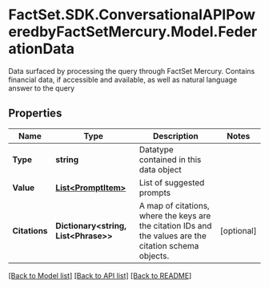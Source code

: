 # FactSet.SDK.ConversationalAPIPoweredbyFactSetMercury.Model.FederationData
Data surfaced by processing the query through FactSet Mercury. Contains financial data, if accessible and available, as well as natural language answer to the query

## Properties

Name | Type | Description | Notes
------------ | ------------- | ------------- | -------------
**Type** | **string** | Datatype contained in this data object | 
**Value** | [**List&lt;PromptItem&gt;**](PromptItem.md) | List of suggested prompts | 
**Citations** | **Dictionary&lt;string, List&lt;Phrase&gt;&gt;** | A map of citations, where the keys are the citation IDs and the values are the citation schema objects. | [optional] 

[[Back to Model list]](../README.md#documentation-for-models) [[Back to API list]](../README.md#documentation-for-api-endpoints) [[Back to README]](../README.md)

